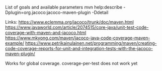 List of goals and available parameters
mvn help:describe -Dplugin=org.jacoco:jacoco-maven-plugin -Ddetail



Links:
https://www.eclemma.org/jacoco/trunk/doc/maven.html
https://www.javaworld.com/article/2074515/core-java/unit-test-code-coverage-with-maven-and-jacoco.html
https://www.mkyong.com/maven/jacoco-java-code-coverage-maven-example/
https://www.petrikainulainen.net/programming/maven/creating-code-coverage-reports-for-unit-and-integration-tests-with-the-jacoco-maven-plugin/


Works for global coverage.
coverage-per-test does not work yet